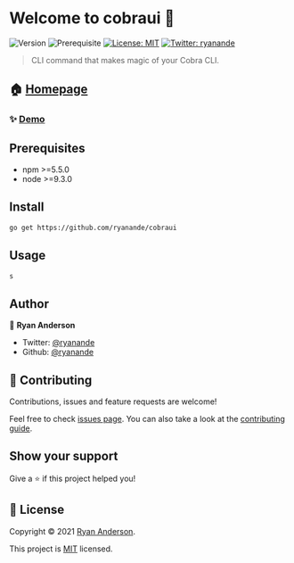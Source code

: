 # Welcome to cobraui 👋

![Version](https://img.shields.io/badge/version-0.0.1-blue.svg?cacheSeconds=2592000)
![Prerequisite](https://img.shields.io/badge/golang-%5E1.16-blue)
[![License: MIT](https://img.shields.io/github/license/ryanande/cobraui)](https://github.com/ryanande/cobraui/blob/master/LICENSE)
[![Twitter: ryanande](https://img.shields.io/twitter/follow/ryanande.svg?style=social)](https://twitter.com/ryanande)

> CLI command that makes magic of your Cobra CLI.

## 🏠 [Homepage](https://github.com/ryanande/cobraui)

### ✨ [Demo](z)

## Prerequisites

- npm >=5.5.0
- node >=9.3.0

## Install

```sh
go get https://github.com/ryanande/cobraui
```

## Usage

```sh
s
```

## Author

👤 **Ryan Anderson**

- Twitter: [@ryanande](https://twitter.com/ryanande)
- Github: [@ryanande](https://github.com/ryanande)

## 🤝 Contributing

Contributions, issues and feature requests are welcome!

Feel free to check [issues page](https://github.com/ryanande/cobraui/issues). You can also take a look at the [contributing guide](https://github.com/ryanande/cobraui/blob/master/CONTRIBUTING.md).

## Show your support

Give a ⭐️ if this project helped you!

## 📝 License

Copyright © 2021 [Ryan Anderson](https://github.com/ryanande).

This project is [MIT](https://github.com/ryanande/cobraui/blob/master/LICENSE) licensed.
